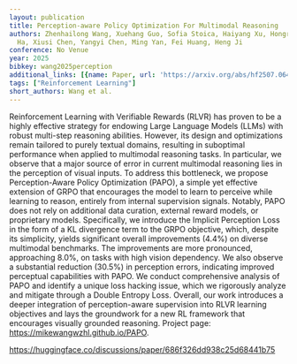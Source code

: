 ```yaml
---
layout: publication
title: Perception-aware Policy Optimization For Multimodal Reasoning
authors: Zhenhailong Wang, Xuehang Guo, Sofia Stoica, Haiyang Xu, Hongru Wang, Hyeonjeong
  Ha, Xiusi Chen, Yangyi Chen, Ming Yan, Fei Huang, Heng Ji
conference: No Venue
year: 2025
bibkey: wang2025perception
additional_links: [{name: Paper, url: 'https://arxiv.org/abs/hf2507.06448'}]
tags: ["Reinforcement Learning"]
short_authors: Wang et al.
---
```

Reinforcement Learning with Verifiable Rewards (RLVR) has proven to be a highly effective strategy for endowing Large Language Models (LLMs) with robust multi-step reasoning abilities. However, its design and optimizations remain tailored to purely textual domains, resulting in suboptimal performance when applied to multimodal reasoning tasks. In particular, we observe that a major source of error in current multimodal reasoning lies in the perception of visual inputs. To address this bottleneck, we propose Perception-Aware Policy Optimization (PAPO), a simple yet effective extension of GRPO that encourages the model to learn to perceive while learning to reason, entirely from internal supervision signals. Notably, PAPO does not rely on additional data curation, external reward models, or proprietary models. Specifically, we introduce the Implicit Perception Loss in the form of a KL divergence term to the GRPO objective, which, despite its simplicity, yields significant overall improvements (4.4%) on diverse multimodal benchmarks. The improvements are more pronounced, approaching 8.0%, on tasks with high vision dependency. We also observe a substantial reduction (30.5%) in perception errors, indicating improved perceptual capabilities with PAPO. We conduct comprehensive analysis of PAPO and identify a unique loss hacking issue, which we rigorously analyze and mitigate through a Double Entropy Loss. Overall, our work introduces a deeper integration of perception-aware supervision into RLVR learning objectives and lays the groundwork for a new RL framework that encourages visually grounded reasoning. Project page: https://mikewangwzhl.github.io/PAPO.

https://huggingface.co/discussions/paper/686f326dd938c25d68441b75